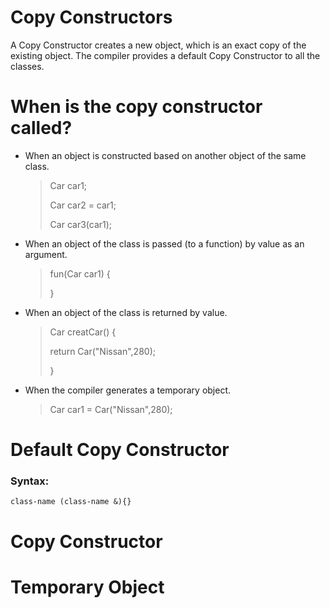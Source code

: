 # Copy Constructors
A Copy Constructor creates a new object, which is an exact copy of the existing object. The compiler provides a default Copy Constructor to all the classes.


# When is the copy constructor called?
- When an object is constructed based on another object of the same class. 
    > Car car1;
    >
    > Car car2 = car1;
    >
    > Car car3(car1);
- When an object of the class is passed (to a function) by value as an argument. 
    > fun(Car car1)
    > {
    > 
    > }
- When an object of the class is returned by value. 
    > Car creatCar()
    > {
    >
    > return Car("Nissan",280);
    >
    > }
- When the compiler generates a temporary object.
    > Car car1 = Car("Nissan",280);


# Default Copy Constructor

### Syntax:
```
class-name (class-name &){}
```

# Copy Constructor 
# Temporary Object